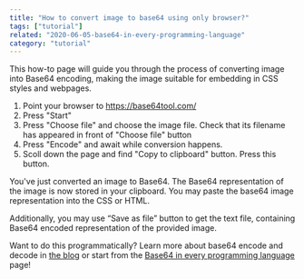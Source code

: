 ```yaml
---
title: "How to convert image to base64 using only browser?"
tags: ["tutorial"]
related: "2020-06-05-base64-in-every-programming-language"
category: "tutorial"
---
```

This how-to page will guide you through the process of converting image into Base64 encoding, making the image suitable for embedding in CSS styles and webpages.

1. Point your browser to https://base64tool.com/
2. Press "Start"
3. Press "Choose file" and choose the image file. Check that its filename has appeared in front of "Choose file" button
4. Press "Encode" and await while conversion happens.
5. Scoll down the page and find "Copy to clipboard" button. Press this button.

You've just converted an image to Base64. The Base64 representation of the image is now stored in your clipboard. You may paste the base64 image representation into the CSS or HTML.

Additionally, you may use “Save as file” button to get the text file, containing Base64 encoded representation of the provided image.

Want to do this programmatically? Learn more about base64 encode and decode in [the blog](/blog/) or start from the [Base64 in every programming language](/base64-in-every-programming-language/) page!
